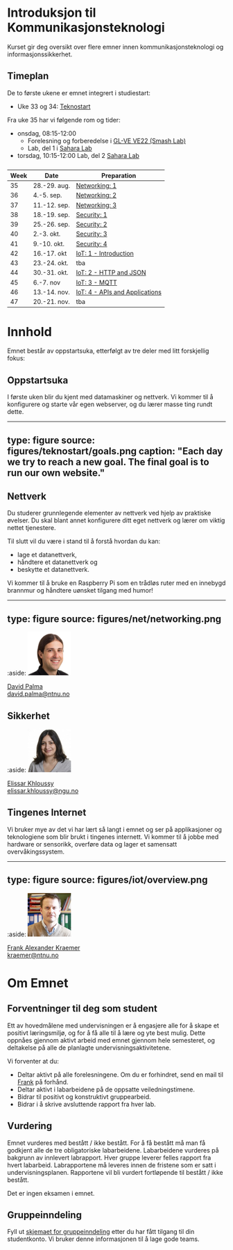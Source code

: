 # Introduksjon til Kommunikasjonsteknologi

Kurset gir deg oversikt over flere emner innen kommunikasjonsteknologi og informasjonssikkerhet.

<!--
<a class="arrow" href="learning-goals.html">Read more about the Learning Goals</a>
-->

## Timeplan

De to første ukene er emnet integrert i studiestart:

* Uke 33 og 34: [Teknostart](https://www.ntnu.no/studier/teknostart/kommunikasjonsteknologi)

Fra uke 35 har vi følgende rom og tider:

* onsdag, 08:15-12:00
  * Forelesning og forberedelse i [GL-VE VE22 (Smash Lab)](smash.html)
  * Lab, del 1 i [Sahara Lab](http://s.mazemap.com/1MS2Os5)
* torsdag, 10:15-12:00 Lab, del 2 [Sahara Lab](http://s.mazemap.com/1MS2Os5)

<div>
<table class="table table-sm">
<caption style=""></caption>
<thead>
<tr class="row-1">
<th>Week</th><th>Date</th><th>Preparation</th>
</tr>
</thead>
<tbody class="row-hover">
<tr class="row-2">
<td class="column-1">35</td><td class="column-2">28.-29. aug.</td><td class="column-3"><a href="prep-networking-1.html">Networking: 1</a></td></tr>
<tr class="row-3">
<td class="column-1">36</td><td class="column-2">4.-5. sep.</td><td class="column-3"><a href="prep-networking-2.html">Networking: 2</a></td></tr>
<tr class="row-4">
<td class="column-1">37</td><td class="column-2">11.-12. sep.</td><td class="column-3"><a href="prep-networking-3.html">Networking: 3</a></td></tr>
<tr class="row-5">
<td class="column-1">38</td><td class="column-2">18.-19. sep.</td><td class="column-3"><a href="prep-security-1.html">Security: 1</a></td></tr>
<tr class="row-6">
<td class="column-1">39</td><td class="column-2">25.-26. sep.</td><td class="column-3"><a href="prep-security-2.html">Security: 2</a></td></tr>
<tr class="row-7">
<td class="column-1">40</td><td class="column-2">2.-3. okt.</td><td class="column-3"><a href="prep-security-3.html">Security: 3</a></td></tr>
<tr class="row-8">
<td class="column-1">41</td><td class="column-2">9.-10. okt.</td><td class="column-3"><a href="prep-security-4.html">Security: 4</a></td></tr>
<tr class="row-9">
<td class="column-1">42</td><td class="column-2">16.-17. okt</td><td class="column-3"><a href="prep-iot-intro.html">IoT: 1 - Introduction</a></td></tr>
<tr class="row-10">
<td class="column-1">43</td><td class="column-2">23.-24. okt.</td><td class="column-3">tba</td></tr>
<tr class="row-11">
<td class="column-1">44</td><td class="column-2">30.-31. okt.</td><td class="column-3"><a href="prep-iot-http-json.html">IoT: 2 - HTTP and JSON</a></td></tr>
<tr class="row-12">
<td class="column-1">45</td><td class="column-2">6.-7. nov</td><td class="column-3"><a href="prep-iot-mqtt.html">IoT: 3 - MQTT</a></td></tr>
<tr class="row-13">
<td class="column-1">46</td><td class="column-2">13.-14. nov.</td><td class="column-3"><a href="prep-iot-api.html">IoT: 4 - APIs and Applications</a></td></tr>
<tr class="row-14">
<td class="column-1">47</td><td class="column-2">20.-21. nov.</td><td class="column-3">tba</td></tr>
</tbody>
</table>
</div>

# Innhold

Emnet består av oppstartsuka, etterfølgt av tre deler med litt forskjellig fokus:

## Oppstartsuka

I første uken blir du kjent med datamaskiner og nettverk. Vi kommer til å konfigurere og starte vår egen webserver, og du lærer masse ting rundt dette. 

---
type: figure
source: figures/teknostart/goals.png
caption: "Each day we try to reach a new goal. The final goal is to run our own website."
---


## Nettverk

Du studerer grunnlegende elementer av nettverk ved hjelp av praktiske øvelser. 
Du skal blant annet konfigurere ditt eget nettverk og lærer om viktig nettet tjenestere.

Til slutt vil du være i stand til å forstå hvordan du kan:

* lage et datanettverk,
* håndtere et datanettverk og
* beskytte et datanettverk.

Vi kommer til å bruke en Raspberry Pi som en trådløs ruter med en innebygd brannmur og håndtere uønsket tilgang med humor!

---
type: figure
source: figures/net/networking.png
---


:aside: <img src="figures/david.jpg" width="100px"><p><a href="https://www.ntnu.no/ansatte/david.palma">David Palma</a><br/><i class="far fa-envelope"></i> david.palma@ntnu.no</p>


## Sikkerhet

:aside: <img src="figures/elissar.jpg" width="100px"><p><a href="">Elissar Khloussy</a><br/><i class="far fa-envelope"></i> elissar.khloussy@ngu.no</p>


## Tingenes Internet

Vi bruker mye av det vi har lært så langt i emnet og ser på applikasjoner og teknologiene som blir brukt i tingenes internett. Vi kommer til å jobbe med hardware or sensorikk, overføre data og lager et samensatt overvåkingssystem.

---
type: figure
source: figures/iot/overview.png
---

:aside: <img src="figures/frank.jpg" width="100px"><p><a href="https://www.ntnu.edu/employees/kraemer">Frank Alexander Kraemer</a><br/><i class="far fa-envelope"></i> kraemer@ntnu.no</p>


# Om Emnet

## Forventninger til deg som student

Ett av hovedmålene med undervisningen er å engasjere alle for å skape et positivt læringsmiljø, og for å få alle til å lære og yte best mulig. Dette oppnåes gjennom aktivt arbeid med emnet gjennom hele semesteret, og deltakelse på alle de planlagte undervisningsaktivitetene.

Vi forventer at du:

- Deltar aktivt på alle forelesningene. Om du er forhindret, send en mail til [Frank](mailto:kraemer@ntnu.no) på forhånd.
- Deltar aktivt i labarbeidene på de oppsatte veiledningstimene.
- Bidrar til positivt og konstruktivt gruppearbeid.
- Bidrar i å skrive avsluttende rapport fra hver lab.

## Vurdering

Emnet vurderes med bestått / ikke bestått. For å få bestått må man få godkjent alle de tre obligatoriske labarbeidene. Labarbeidene vurderes på bakgrunn av innlevert labrapport. Hver gruppe leverer felles rapport fra hvert labarbeid. Labrapportene må leveres innen de fristene som er satt i undervisningsplanen. Rapportene vil bli vurdert fortløpende til bestått / ikke bestått.

Det er ingen eksamen i emnet.


## Gruppeinndeling

Fyll ut <a href="https://forms.office.com/Pages/ResponsePage.aspx?id=cgahCS-CZ0SluluzdZZ8BSxiepoCd7lKk70IThBWqdJUNkNZOVBTNkhWVFVQU0tMTFQ1SUM1VE1VUS4u">skjemaet for gruppeinndeling</a> etter du har fått tilgang til din studentkonto. Vi bruker denne informasjonen til å lage gode teams.


